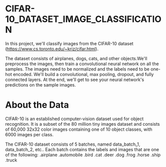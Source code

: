 # CIFAR-10_DATASET_IMAGE_CLASSIFICATION
In this project, we'll classify images from the CIFAR-10 dataset (https://www.cs.toronto.edu/~kriz/cifar.html). 

The dataset consists of airplanes, dogs, cats, and other objects.We'll preprocess the images, then train a convolutional neural network on all the samples. The images need to be normalized and the labels need to be one-hot encoded. We'll build a convolutional, max pooling, dropout, and fully connected layers. At the end, we'll get to see your neural network's predictions on the sample images.

# About the Data
CIFAR-10 is an established computer-vision dataset used for object recognition. It is a subset of the
80 million tiny images dataset and consists of 60,000 32x32 color images containing one of 10
object classes, with 6000 images per class. 

The CIFAR-10 dataset consists of 5 batches, named data_batch_1, data_batch_2, etc.. Each batch
contains the labels and images that are one of the following:
.airplane
.automobile
.bird
.cat
.deer
.dog
.frog
.horse
.ship
.truck

